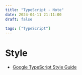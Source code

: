 ```yaml
---
title: "TypeScript - Note"
date: 2024-04-11 21:11:00
draft: false

tags: ["TypeScript"]
---
```


# Style
- [Google TypeScript Style Guide](https://google.github.io/styleguide/tsguide.html)